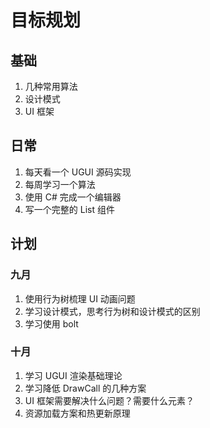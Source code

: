 # 目标规划

## 基础

1. 几种常用算法
2. 设计模式
3. UI 框架

## 日常

1. 每天看一个 UGUI 源码实现
2. 每周学习一个算法
3. 使用 C# 完成一个编辑器
4. 写一个完整的 List 组件

## 计划

### 九月

1. 使用行为树梳理 UI 动画问题
2. 学习设计模式，思考行为树和设计模式的区别
3. 学习使用 bolt

### 十月

1. 学习 UGUI 渲染基础理论
2. 学习降低 DrawCall 的几种方案
3. UI 框架需要解决什么问题？需要什么元素？
4. 资源加载方案和热更新原理



